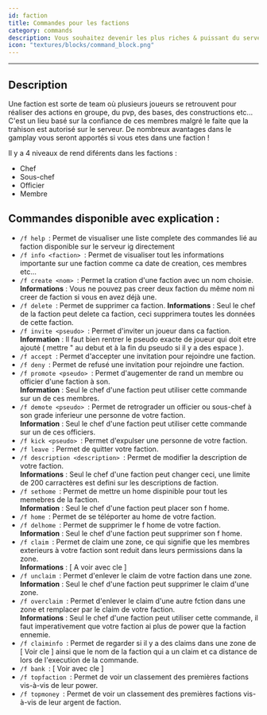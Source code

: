 ```yaml
---
id: faction
title: Commandes pour les factions 
category: commands
description: Vous souhaitez devenir les plus riches & puissant du serveur ? Travaillez en equipe pour évoluer plus vite et plus d'amuser sur le serveur ? Creez ou rejoignez une faction ! 
icon: "textures/blocks/command_block.png"
---
```

___
## Description  

Une faction est sorte de team où plusieurs joueurs se retrouvent pour réaliser des actions en groupe, du pvp, des bases, des constructions etc...
C'est un lieu basé sur la confiance de ces membres malgré le faite que la trahison est autorisé sur le serveur. De nombreux avantages dans le gamplay vous seront apportés si vous etes dans une faction ! 

Il y a 4 niveaux de rend diférents dans les factions : 

- Chef 
- Sous-chef
- Officier 
- Membre  

## Commandes disponible avec explication :  


* ``/f help ``: Permet de visualiser une liste complete des commandes lié au faction disponible sur le serveur ig directement
* ``/f info <faction> ``: Permet de visualiser tout les informations importante sur une faction comme ca date de creation, ces membres etc... 
* ``/f create <nom> ``: Permet la cration d'une faction avec un nom choisie.     
 **Informations** : Vous ne pouvez pas creer deux faction du même nom ni creer de faction si vous en avez déjà une. 
* ``/f delete ``: Permet de supprimer ca faction. 
 **Informations** : Seul le chef de la faction peut delete ca faction, ceci supprimera toutes les données de cette faction.   
* ``/f invite <pseudo> ``: Permet d'inviter un joueur dans ca faction.  
 **Information** : Il faut bien rentrer le pseudo exacte de joueur qui doit etre ajouté ( mettre " au debut et à la fin du pseudo si il y a des espace ).   
* ``/f accept ``: Permet d'accepter une invitation pour rejoindre une faction. 
* ``/f deny ``: Permet de refusé une invitation pour rejoindre une faction. 
* ``/f promote <pseudo> ``: Permet d'augementer de rand un membre ou officier d'une faction à son.   
 **Information** : Seul le chef d'une faction peut utiliser cette commande sur un de ces membres.
* ``/f demote <pseudo> ``: Permet de retrograder un officier ou sous-chef à son grade inferieur une personne de votre faction.   
 **Information** : Seul le chef d'une faction peut utiliser cette commande sur un de ces officiers.
* ``/f kick <pseudo> ``: Permet d'expulser une personne de votre faction. 
* ``/f leave ``: Permet de quitter votre faction.  
* ``/f description <description> ``: Permet de modifier la description de votre faction.  
 **Informations** : Seul le chef d'une faction peut changer ceci, une limite de 200 carractères est defini sur les descriptions de faction.  
* ``/f sethome ``: Permet de mettre un home dispinible pour tout les memebres de la faction.    
 **Information** : Seul le chef d'une faction peut placer son f home.  
* ``/f home ``: Permet de se téléporter au home de votre faction.
* ``/f delhome ``: Permet de supprimer le f home de votre faction.  
 **Information** : Seul le chef d'une faction peut supprimer son f home.
* ``/f claim ``: Permet de claim une zone, ce qui signifie que les membres exterieurs à votre faction sont reduit dans leurs permissions dans la zone.   
 **Informations** : [ A voir avec cle ] 
* ``/f unclaim ``: Permet d'enlever le claim de votre faction dans une zone.  
 **Information** : Seul le chef d'une faction peut supprimer le claim d'une zone.
* ``/f overclaim ``: Permet d'enlever le claim d'une autre fction dans une zone et remplacer par le claim de votre faction.  
 **Informations** : Seul le chef d'une faction peut utiliser cette commande, il faut imperativement que votre faction ai plus de power que la faction ennemie.
* ``/f claiminfo ``: Permet de regarder si il y a des claims dans une zone de [ Voir cle ] ainsi que le nom de la faction qui a un claim et ca distance de lors de l'execution de la commande.
* ``/f bank ``: [ Voir avec cle ]
* ``/f topfaction ``: Permet de voir un classement des premières factions vis-à-vis de leur power.
* ``/f topmoney ``: Permet de voir un classement des premières factions vis-à-vis de leur argent de faction. 





 
